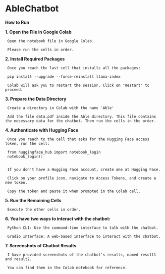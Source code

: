 # AbleChatbot

**How to Run**

**1. Open the File in Google Colab**

     Open the notebook file in Google Colab.

     Please run the cells in order.

     
**2. Install Required Packages**

     Once you reach the last cell that installs all the packages:

     pip install --upgrade --force-reinstall llama-index

     Colab will ask you to restart the session. Click on "Restart" to proceed.


**3. Prepare the Data Directory**

     Create a directory in Colab with the name 'Able'

     Add the file data.pdf inside the Able directory. This file contains the necessary data for the chatbot. Then run the cells in the order.


**4. Authenticate with Hugging Face**

     Once you reach to the cell that asks for the Hugging Face access token, run the cell:

     from huggingface_hub import notebook_login
     notebook_login()


     If you don't have a Hugging Face account, create one at Hugging Face.

     Click on your profile icon, navigate to Access Tokens, and create a new token.

     Copy the token and paste it when prompted in the Colab cell.

     
**5. Run the Remaining Cells**

     Execute the other cells in order.
     

**6. You have two ways to interact with the chatbot:**

     Python CLI: Use the command-line interface to talk with the chatbot.

     Gradio Interface: A web-based interface to interact with the chatbot.


**7. Screenshots of Chatbot Results**

     I have provided screenshots of the chatbot’s results, named result1 and result2.

     You can find them in the Colab notebook for reference.
